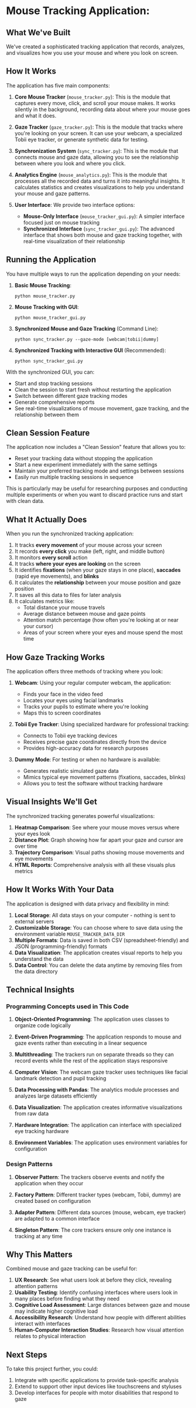 # Mouse Tracking Application:

## What We've Built

We've created a sophisticated tracking application that records, analyzes, and visualizes how you use your mouse and where you look on screen.

## How It Works

The application has five main components:

1. **Core Mouse Tracker** (`mouse_tracker.py`): This is the module that captures every move, click, and scroll your mouse makes. It works silently in the background, recording data about where your mouse goes and what it does.

2. **Gaze Tracker** (`gaze_tracker.py`): This is the module that tracks where you're looking on your screen. It can use your webcam, a specialized Tobii eye tracker, or generate synthetic data for testing.

3. **Synchronization System** (`sync_tracker.py`): This is the module that connects mouse and gaze data, allowing you to see the relationship between where you look and where you click.

4. **Analytics Engine** (`mouse_analytics.py`): This is the module that processes all the recorded data and turns it into meaningful insights. It calculates statistics and creates visualizations to help you understand your mouse and gaze patterns.

5. **User Interface**: We provide two interface options:
   - **Mouse-Only Interface** (`mouse_tracker_gui.py`): A simpler interface focused just on mouse tracking
   - **Synchronized Interface** (`sync_tracker_gui.py`): The advanced interface that shows both mouse and gaze tracking together, with real-time visualization of their relationship

## Running the Application

You have multiple ways to run the application depending on your needs:

1. **Basic Mouse Tracking**:
   ```
   python mouse_tracker.py
   ```

2. **Mouse Tracking with GUI**:
   ```
   python mouse_tracker_gui.py
   ```

3. **Synchronized Mouse and Gaze Tracking** (Command Line):
   ```
   python sync_tracker.py --gaze-mode [webcam|tobii|dummy]
   ```

4. **Synchronized Tracking with Interactive GUI** (Recommended):
   ```
   python sync_tracker_gui.py
   ```

With the synchronized GUI, you can:
- Start and stop tracking sessions
- Clean the session to start fresh without restarting the application
- Switch between different gaze tracking modes
- Generate comprehensive reports
- See real-time visualizations of mouse movement, gaze tracking, and the relationship between them

## Clean Session Feature

The application now includes a "Clean Session" feature that allows you to:
- Reset your tracking data without stopping the application
- Start a new experiment immediately with the same settings
- Maintain your preferred tracking mode and settings between sessions
- Easily run multiple tracking sessions in sequence

This is particularly may be useful for researching purposes and conducting multiple experiments or when you want to discard practice runs and start with clean data.

## What It Actually Does

When you run the synchronized tracking application:

1. It tracks **every movement** of your mouse across your screen
2. It records **every click** you make (left, right, and middle button)
3. It monitors **every scroll** action
4. It tracks **where your eyes are looking** on the screen
5. It identifies **fixations** (when your gaze stays in one place), **saccades** (rapid eye movements), and **blinks**
6. It calculates the **relationship** between your mouse position and gaze position
7. It saves all this data to files for later analysis
8. It calculates metrics like:
   - Total distance your mouse travels
   - Average distance between mouse and gaze points
   - Attention match percentage (how often you're looking at or near your cursor)
   - Areas of your screen where your eyes and mouse spend the most time

## How Gaze Tracking Works

The application offers three methods of tracking where you look:

1. **Webcam**: Using your regular computer webcam, the application:
   - Finds your face in the video feed
   - Locates your eyes using facial landmarks
   - Tracks your pupils to estimate where you're looking
   - Maps this to screen coordinates

2. **Tobii Eye Tracker**: Using specialized hardware for professional tracking:
   - Connects to Tobii eye tracking devices
   - Receives precise gaze coordinates directly from the device
   - Provides high-accuracy data for research purposes

3. **Dummy Mode**: For testing or when no hardware is available:
   - Generates realistic simulated gaze data
   - Mimics typical eye movement patterns (fixations, saccades, blinks)
   - Allows you to test the software without tracking hardware

## Visual Insights We'll Get

The synchronized tracking generates powerful visualizations:

1. **Heatmap Comparison**: See where your mouse moves versus where your eyes look
2. **Distance Plot**: Graph showing how far apart your gaze and cursor are over time
3. **Trajectory Comparison**: Visual paths showing mouse movements and eye movements
4. **HTML Reports**: Comprehensive analysis with all these visuals plus metrics

## How It Works With Your Data

The application is designed with data privacy and flexibility in mind:

1. **Local Storage**: All data stays on your computer - nothing is sent to external servers
2. **Customizable Storage**: You can choose where to save data using the environment variable `MOUSE_TRACKER_DATA_DIR`
3. **Multiple Formats**: Data is saved in both CSV (spreadsheet-friendly) and JSON (programming-friendly) formats
4. **Data Visualization**: The application creates visual reports to help you understand the data
5. **Data Control**: You can delete the data anytime by removing files from the data directory

## Technical Insights

### Programming Concepts used in This Code

1. **Object-Oriented Programming**: The application uses classes to organize code logically

2. **Event-Driven Programming**: The application responds to mouse and gaze events rather than executing in a linear sequence

3. **Multithreading**: The trackers run on separate threads so they can record events while the rest of the application stays responsive

4. **Computer Vision**: The webcam gaze tracker uses techniques like facial landmark detection and pupil tracking

5. **Data Processing with Pandas**: The analytics module processes and analyzes large datasets efficiently

6. **Data Visualization**: The application creates informative visualizations from raw data

7. **Hardware Integration**: The application can interface with specialized eye tracking hardware

8. **Environment Variables**: The application uses environment variables for configuration

### Design Patterns

1. **Observer Pattern**: The trackers observe events and notify the application when they occur

2. **Factory Pattern**: Different tracker types (webcam, Tobii, dummy) are created based on configuration

3. **Adapter Pattern**: Different data sources (mouse, webcam, eye tracker) are adapted to a common interface

4. **Singleton Pattern**: The core trackers ensure only one instance is tracking at any time

## Why This Matters

Combined mouse and gaze tracking can be useful for:

1. **UX Research**: See what users look at before they click, revealing attention patterns
2. **Usability Testing**: Identify confusing interfaces where users look in many places before finding what they need
3. **Cognitive Load Assessment**: Large distances between gaze and mouse may indicate higher cognitive load
4. **Accessibility Research**: Understand how people with different abilities interact with interfaces
5. **Human-Computer Interaction Studies**: Research how visual attention relates to physical interaction

## Next Steps

To take this project further, you could:

1. Integrate with specific applications to provide task-specific analysis
2. Extend to support other input devices like touchscreens and styluses
3. Develop interfaces for people with motor disabilities that respond to gaze 